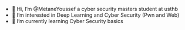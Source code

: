 - 👋 Hi, I’m @MetaneYoussef a cyber security masters student at usthb 
- 👀 I’m interested in Deep Learning and Cyber Security (Pwn and Web)
- 🌱 I’m currently learning Cyber Security basics


<!---
MetaneYoussef/MetaneYoussef is a ✨ special ✨ repository because its `README.md` (this file) appears on your GitHub profile.
You can click the Preview link to take a look at your changes.
--->
